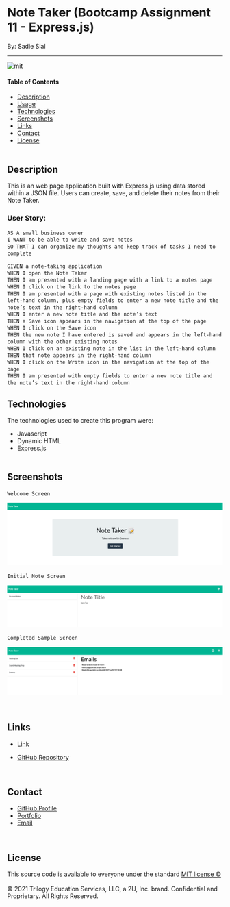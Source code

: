 # Note Taker (Bootcamp Assignment 11 - Express.js)

By: Sadie Sial

___

![mit](https://img.shields.io/badge/license-MIT-lightblue)

#### Table of Contents

* [Description](#description)
* [Usage](#usage)
* [Technologies](#technologies)
* [Screenshots](#screenshots)
* [Links](#links)
* [Contact](#contact)
* [License](#license)
<br><br>

## Description <br>

This is an web page application built with Express.js using data stored within a JSON file. Users can create, save, and delete their notes from their Note Taker. 


### User Story:

```
AS A small business owner
I WANT to be able to write and save notes
SO THAT I can organize my thoughts and keep track of tasks I need to complete
```

```
GIVEN a note-taking application
WHEN I open the Note Taker
THEN I am presented with a landing page with a link to a notes page
WHEN I click on the link to the notes page
THEN I am presented with a page with existing notes listed in the left-hand column, plus empty fields to enter a new note title and the note’s text in the right-hand column
WHEN I enter a new note title and the note’s text
THEN a Save icon appears in the navigation at the top of the page
WHEN I click on the Save icon
THEN the new note I have entered is saved and appears in the left-hand column with the other existing notes
WHEN I click on an existing note in the list in the left-hand column
THEN that note appears in the right-hand column
WHEN I click on the Write icon in the navigation at the top of the page
THEN I am presented with empty fields to enter a new note title and the note’s text in the right-hand column
```

## Technologies

The technologies used to create this program were: 
- Javascript
- Dynamic HTML
- Express.js
<br><br>

## Screenshots

```
Welcome Screen
```
![Screenshot](public/assets/images/screenshot.png)


```
Initial Note Screen
```
![Screenshot](public/assets/images/screenshot2.png)

```
Completed Sample Screen
```
![Screenshot](public/assets/images/screenshot3.png)


<br>

## Links

- [Link]()

- [GitHub Repository](https://github.com/sadielinks/note-taker)

<br>

## Contact

- [GitHub Profile](https://github.com/sadielinks)
- [Portfolio](https://sadielinks.github.io/professional-portfolio/)
- [Email](mailto:sadiecodes@gmail.com)

<br>

## License

This source code is available to everyone under the standard [MIT license ©](https://choosealicense.com/licenses/mit/) <br><br>
© 2021 Trilogy Education Services, LLC, a 2U, Inc. brand. Confidential and Proprietary. All Rights Reserved.